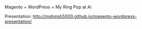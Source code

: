 Magento + WordPress = My Ring Pop at Ai

Presentation:  http://mshmsh5000.github.io/magento-wordpress-presentation/
